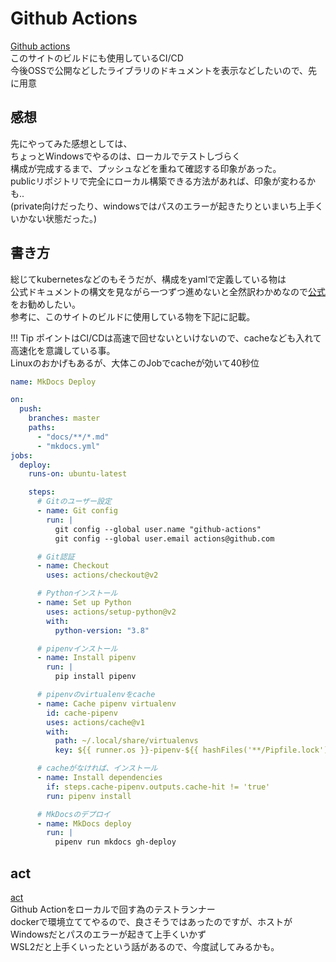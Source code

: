 # Github Actions
[Github actions](https://docs.github.com/ja/actions/getting-started-with-github-actions/about-github-actions)  
このサイトのビルドにも使用しているCI/CD  
今後OSSで公開などしたライブラリのドキュメントを表示などしたいので、先に用意  

## 感想
先にやってみた感想としては、  
ちょっとWindowsでやるのは、ローカルでテストしづらく  
構成が完成するまで、プッシュなどを重ねて確認する印象があった。  
publicリポジトリで完全にローカル構築できる方法があれば、印象が変わるかも..  
(private向けだったり、windowsではパスのエラーが起きたりといまいち上手くいかない状態だった。)

## 書き方
総じてkubernetesなどのもそうだが、構成をyamlで定義している物は  
公式ドキュメントの構文を見ながら一つずつ進めないと全然訳わかめなので[公式](https://docs.github.com/ja/actions/configuring-and-managing-workflows/configuring-a-workflow)をお勧めしたい。  
参考に、このサイトのビルドに使用している物を下記に記載。

!!! Tip
    ポイントはCI/CDは高速で回せないといけないので、cacheなども入れて高速化を意識している事。  
    Linuxのおかげもあるが、大体このJobでcacheが効いて40秒位

```YAML
name: MkDocs Deploy

on:
  push:
    branches: master
    paths:
      - "docs/**/*.md"
      - "mkdocs.yml"
jobs:
  deploy:
    runs-on: ubuntu-latest

    steps:
      # Gitのユーザー設定
      - name: Git config
        run: |
          git config --global user.name "github-actions"
          git config --global user.email actions@github.com

      # Git認証
      - name: Checkout
        uses: actions/checkout@v2

      # Pythonインストール
      - name: Set up Python
        uses: actions/setup-python@v2
        with:
          python-version: "3.8"

      # pipenvインストール
      - name: Install pipenv
        run: |
          pip install pipenv

      # pipenvのvirtualenvをcache
      - name: Cache pipenv virtualenv
        id: cache-pipenv
        uses: actions/cache@v1
        with:
          path: ~/.local/share/virtualenvs
          key: ${{ runner.os }}-pipenv-${{ hashFiles('**/Pipfile.lock') }}

      # cacheがなければ、インストール
      - name: Install dependencies
        if: steps.cache-pipenv.outputs.cache-hit != 'true'
        run: pipenv install

      # MkDocsのデプロイ
      - name: MkDocs deploy
        run: |
          pipenv run mkdocs gh-deploy

```

## act
[act](https://github.com/nektos/act)  
Github Actionをローカルで回す為のテストランナー  
dockerで環境立ててやるので、良さそうではあったのですが、ホストがWindowsだとパスのエラーが起きて上手くいかず  
WSL2だと上手くいったという話があるので、今度試してみるかも。